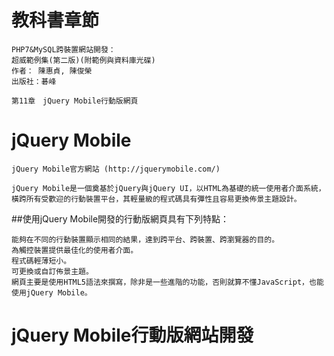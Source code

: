 # 教科書章節

```
PHP7&MySQL跨裝置網站開發：
超威範例集(第二版)(附範例與資料庫光碟)
作者： 陳惠貞, 陳俊榮  
出版社：碁峰  

第11章　jQuery Mobile行動版網頁
```
# jQuery Mobile
```
jQuery Mobile官方網站 (http://jquerymobile.com/) 

jQuery Mobile是一個奠基於jQuery與jQuery UI，以HTML為基礎的統一使用者介面系統，
橫跨所有受歡迎的行動裝置平台，其輕量級的程式碼具有彈性且容易更換佈景主題設計。
```
##使用jQuery Mobile開發的行動版網頁具有下列特點：
```
能夠在不同的行動裝置顯示相同的結果，達到跨平台、跨裝置、跨瀏覽器的目的。
為觸控裝置提供最佳化的使用者介面。
程式碼輕薄短小。
可更換或自訂佈景主題。
網頁主要是使用HTML5語法來撰寫，除非是一些進階的功能，否則就算不懂JavaScript，也能使用jQuery Mobile。
```
# jQuery Mobile行動版網站開發
